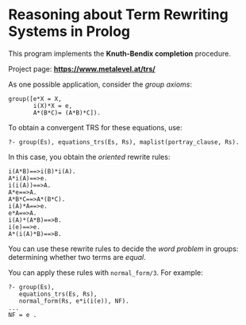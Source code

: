 # Reasoning about Term Rewriting Systems in Prolog

This program implements the **Knuth-Bendix completion** procedure.

Project page: **https://www.metalevel.at/trs/**

As one possible application, consider the *group&nbsp;axioms*:

    group([e*X = X,
           i(X)*X = e,
           A*(B*C)= (A*B)*C]).

To obtain a convergent TRS for these equations, use:

    ?- group(Es), equations_trs(Es, Rs), maplist(portray_clause, Rs).

In this case, you obtain the *oriented* rewrite rules:

    i(A*B)==>i(B)*i(A).
    A*i(A)==>e.
    i(i(A))==>A.
    A*e==>A.
    A*B*C==>A*(B*C).
    i(A)*A==>e.
    e*A==>A.
    i(A)*(A*B)==>B.
    i(e)==>e.
    A*(i(A)*B)==>B.

You can use these rewrite&nbsp;rules to decide the *word&nbsp;problem*
in groups: determining whether two&nbsp;terms are *equal*.

You can apply these rules with `normal_form/3`. For example:

    ?- group(Es),
       equations_trs(Es, Rs),
       normal_form(Rs, e*i(i(e)), NF).
    ...
    NF = e .
